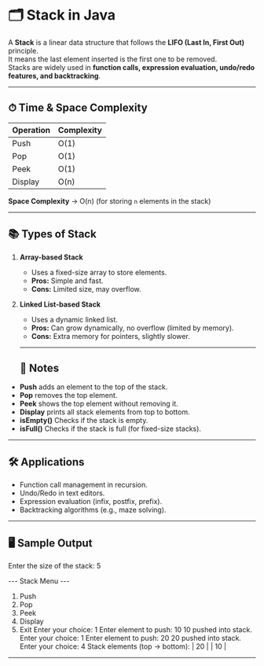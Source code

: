 # 🗂 Stack in Java

A **Stack** is a linear data structure that follows the **LIFO (Last In, First Out)** principle.  
It means the last element inserted is the first one to be removed.  
Stacks are widely used in **function calls, expression evaluation, undo/redo features, and backtracking**.

---

## ⏱ Time & Space Complexity

| Operation | Complexity |
|-----------|------------|
| Push      | O(1) |
| Pop       | O(1) |
| Peek      | O(1) |
| Display   | O(n) |

**Space Complexity** → O(n) (for storing `n` elements in the stack)

---

## 📚 Types of Stack
1. **Array-based Stack**  
   - Uses a fixed-size array to store elements.  
   - **Pros:** Simple and fast.  
   - **Cons:** Limited size, may overflow.  

2. **Linked List-based Stack**  
   - Uses a dynamic linked list.  
   - **Pros:** Can grow dynamically, no overflow (limited by memory).  
   - **Cons:** Extra memory for pointers, slightly slower.
  
   ---

   ## 📝 Notes
- **Push** adds an element to the top of the stack.  
- **Pop** removes the top element.  
- **Peek** shows the top element without removing it.  
- **Display** prints all stack elements from top to bottom.  
- **isEmpty()** Checks if the stack is empty.  
- **isFull()** Checks if the stack is full (for fixed-size stacks).
  
---

## 🛠️ Applications
- Function call management in recursion.  
- Undo/Redo in text editors.  
- Expression evaluation (infix, postfix, prefix).  
- Backtracking algorithms (e.g., maze solving).

---



## 🖥️ Sample Output

 Enter the size of the stack: 5

 --- Stack Menu ---
 1. Push
 2. Pop
 3. Peek
 4. Display
 5. Exit
 Enter your choice: 1
 Enter element to push: 10
 10 pushed into stack.
 Enter your choice: 1
 Enter element to push: 20
 20 pushed into stack.
 Enter your choice: 4
 Stack elements (top -> bottom):
  | 20 |
  | 10 |
 -----
